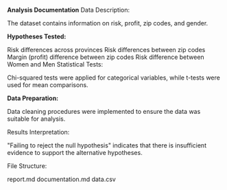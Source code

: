 **Analysis Documentation**
Data Description:

The dataset contains information on risk, profit, zip codes, and gender.

**Hypotheses Tested:**

Risk differences across provinces
Risk differences between zip codes
Margin (profit) difference between zip codes
Risk difference between Women and Men
Statistical Tests:

Chi-squared tests were applied for categorical variables, while t-tests were used for mean comparisons.

**Data Preparation:**

Data cleaning procedures were implemented to ensure the data was suitable for analysis.

Results Interpretation:

"Failing to reject the null hypothesis" indicates that there is insufficient evidence to support the alternative hypotheses.

File Structure:

report.md
documentation.md
data.csv